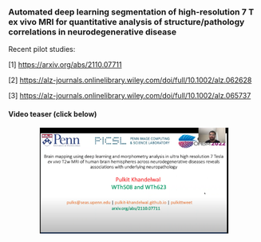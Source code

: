 ### Automated deep learning segmentation of high-resolution 7 T ex vivo MRI for quantitative analysis of structure/pathology correlations in neurodegenerative disease

Recent pilot studies:

[1] https://arxiv.org/abs/2110.07711

[2] https://alz-journals.onlinelibrary.wiley.com/doi/full/10.1002/alz.062628

[3] https://alz-journals.onlinelibrary.wiley.com/doi/full/10.1002/alz.065737

#### Video teaser (click below)
<div align="center">
      <a href="https://www.youtube.com/embed/e1XtdM61gkY">
         <img src="https://github.com/Pulkit-Khandelwal/picsl-brain-ex-vivo/blob/main/thumbnail.png" style="width:75%;">
      </a>
</div>


